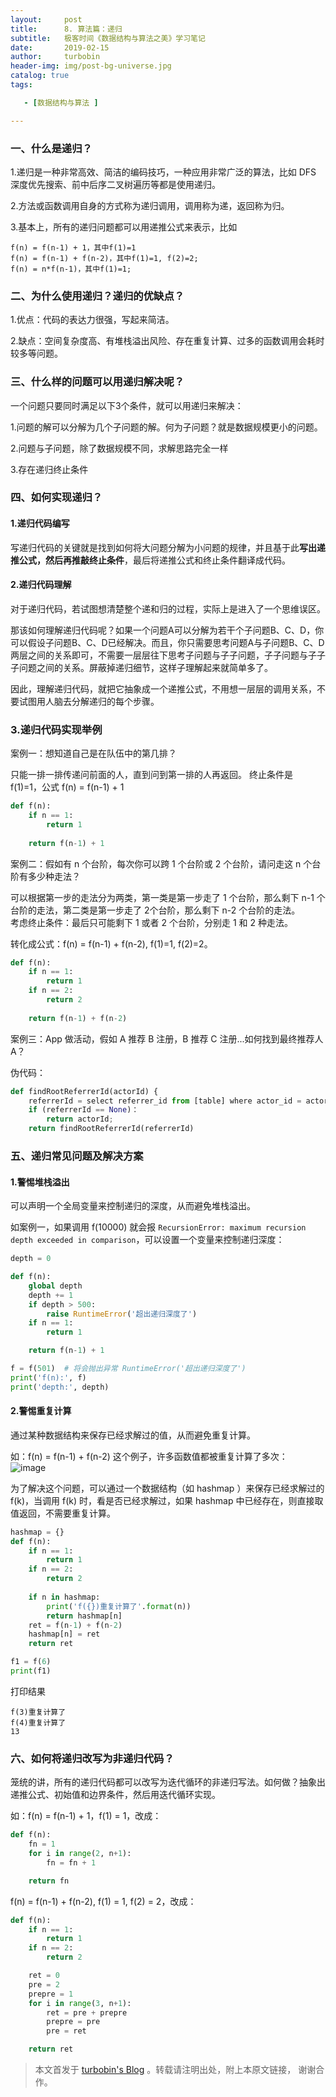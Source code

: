 ```yaml
---
layout:     post
title:      8. 算法篇：递归
subtitle:   极客时间《数据结构与算法之美》学习笔记
date:       2019-02-15
author:     turbobin
header-img: img/post-bg-universe.jpg
catalog: true
tags:

   - [数据结构与算法 ]

---
```


### 一、什么是递归？

1.递归是一种非常高效、简洁的编码技巧，一种应用非常广泛的算法，比如 DFS 深度优先搜索、前中后序二叉树遍历等都是使用递归。

2.方法或函数调用自身的方式称为递归调用，调用称为递，返回称为归。

3.基本上，所有的递归问题都可以用递推公式来表示，比如

```
f(n) = f(n-1) + 1，其中f(1)=1  
f(n) = f(n-1) + f(n-2)，其中f(1)=1, f(2)=2;  
f(n) = n*f(n-1)，其中f(1)=1;  
```


### 二、为什么使用递归？递归的优缺点？

1.优点：代码的表达力很强，写起来简洁。

2.缺点：空间复杂度高、有堆栈溢出风险、存在重复计算、过多的函数调用会耗时较多等问题。

### 三、什么样的问题可以用递归解决呢？

一个问题只要同时满足以下3个条件，就可以用递归来解决：

1.问题的解可以分解为几个子问题的解。何为子问题？就是数据规模更小的问题。

2.问题与子问题，除了数据规模不同，求解思路完全一样

3.存在递归终止条件

### 四、如何实现递归？

#### 1.递归代码编写
写递归代码的关键就是找到如何将大问题分解为小问题的规律，并且基于此**写出递推公式，然后再推敲终止条件**，最后将递推公式和终止条件翻译成代码。

#### 2.递归代码理解
对于递归代码，若试图想清楚整个递和归的过程，实际上是进入了一个思维误区。

那该如何理解递归代码呢？如果一个问题A可以分解为若干个子问题B、C、D，你可以假设子问题B、C、D已经解决。而且，你只需要思考问题A与子问题B、C、D两层之间的关系即可，不需要一层层往下思考子问题与子子问题，子子问题与子子子问题之间的关系。屏蔽掉递归细节，这样子理解起来就简单多了。

因此，理解递归代码，就把它抽象成一个递推公式，不用想一层层的调用关系，不要试图用人脑去分解递归的每个步骤。

### 3.递归代码实现举例
案例一：想知道自己是在队伍中的第几排？

只能一排一排传递问前面的人，直到问到第一排的人再返回。
终止条件是 f(1)=1，公式 f(n) = f(n-1) + 1
```python
def f(n):
    if n == 1:
        return 1
        
    return f(n-1) + 1
```
案例二：假如有 n 个台阶，每次你可以跨 1 个台阶或 2 个台阶，请问走这 n 个台阶有多少种走法？

可以根据第一步的走法分为两类，第一类是第一步走了 1 个台阶，那么剩下 n-1 个台阶的走法，第二类是第一步走了 2个台阶，那么剩下 n-2 个台阶的走法。  
考虑终止条件：最后只可能剩下 1 或者 2 个台阶，分别走 1 和 2 种走法。

转化成公式：f(n) = f(n-1) + f(n-2), f(1)=1, f(2)=2。
```python
def f(n):
    if n == 1:
        return 1
    if n == 2:
        return 2
        
    return f(n-1) + f(n-2)
```

案例三：App 做活动，假如 A 推荐 B 注册，B 推荐 C 注册...如何找到最终推荐人 A？

伪代码：
```python
def findRootReferrerId(actorId) {
    referrerId = select referrer_id from [table] where actor_id = actorId
    if (referrerId == None)：
        return actorId;
    return findRootReferrerId(referrerId)

```

### 五、递归常见问题及解决方案

#### 1.警惕堆栈溢出
可以声明一个全局变量来控制递归的深度，从而避免堆栈溢出。

如案例一，如果调用 f(10000) 就会报
`RecursionError: maximum recursion depth exceeded in comparison`，可以设置一个变量来控制递归深度：
```python
depth = 0

def f(n):
	global depth
	depth += 1
	if depth > 500:
		raise RuntimeError('超出递归深度了')
	if n == 1:
		return 1

	return f(n-1) + 1

f = f(501)  # 将会抛出异常 RuntimeError('超出递归深度了')
print('f(n):', f)
print('depth:', depth)
```


#### 2.警惕重复计算
通过某种数据结构来保存已经求解过的值，从而避免重复计算。

如：f(n) = f(n-1) + f(n-2) 这个例子，许多函数值都被重复计算了多次：
![image](https://static001.geekbang.org/resource/image/e7/bf/e7e778994e90265344f6ac9da39e01bf.jpg)

为了解决这个问题，可以通过一个数据结构（如 hashmap ）来保存已经求解过的 f(k)，当调用 f(k) 时，看是否已经求解过，如果 hashmap 中已经存在，则直接取值返回，不需要重复计算。

```python
hashmap = {}
def f(n):
    if n == 1:
        return 1
    if n == 2:
        return 2
    
    if n in hashmap:
        print('f({})重复计算了'.format(n))
        return hashmap[n]
    ret = f(n-1) + f(n-2)
    hashmap[n] = ret
    return ret

f1 = f(6)
print(f1)
```
打印结果
```
f(3)重复计算了
f(4)重复计算了
13
```
### 六、如何将递归改写为非递归代码？

笼统的讲，所有的递归代码都可以改写为迭代循环的非递归写法。如何做？抽象出递推公式、初始值和边界条件，然后用迭代循环实现。

如：f(n) = f(n-1) + 1，f(1) = 1，改成：
```python
def f(n):
    fn = 1
    for i in range(2, n+1):
        fn = fn + 1

    return fn
```

f(n) = f(n-1) + f(n-2), f(1) = 1, f(2) = 2，改成：
```python
def f(n):
    if n == 1:
        return 1
    if n == 2:
        return 2

    ret = 0
    pre = 2
    prepre = 1
    for i in range(3, n+1):
        ret = pre + prepre
        prepre = pre
        pre = ret

    return ret
```





> 本文首发于 [turbobin's Blog](https://turbobin.github.io/) 。转载请注明出处，附上本原文链接， 谢谢合作。